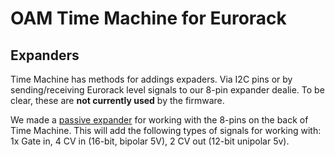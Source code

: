 # OAM Time Machine for Eurorack

## Expanders

Time Machine has methods for addings expaders. Via I2C pins or by sending/receiving Eurorack level signals to our 8-pin expander dealie. To be clear, these are **not currently used** by the firmware.

We made a [passive expander](https://github.com/oamodular/passive-expander) for working with the 8-pins on the back of Time Machine. This will add the following types of signals for working with: 1x Gate in, 4 CV in (16-bit, bipolar 5V), 2 CV out (12-bit unipolar 5v).

